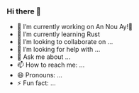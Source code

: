 ### Hi there 👋

- 🔭 I’m currently working on An Nou Ay!🧭
- 🌱 I’m currently learning Rust 
- 👯 I’m looking to collaborate on ...
- 🤔 I’m looking for help with ...
- 💬 Ask me about ...
- 📫 How to reach me: ...
- 😄 Pronouns: ...
- ⚡ Fun fact: ...
